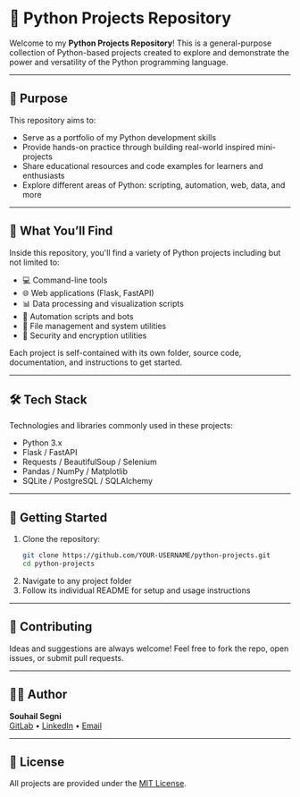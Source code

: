 # 🐍 Python Projects Repository

Welcome to my **Python Projects Repository**! This is a general-purpose collection of Python-based projects created to explore and demonstrate the power and versatility of the Python programming language.

---

## 🎯 Purpose

This repository aims to:

- Serve as a portfolio of my Python development skills
- Provide hands-on practice through building real-world inspired mini-projects
- Share educational resources and code examples for learners and enthusiasts
- Explore different areas of Python: scripting, automation, web, data, and more

---

## 🧰 What You’ll Find

Inside this repository, you'll find a variety of Python projects including but not limited to:

- 💻 Command-line tools
- 🌐 Web applications (Flask, FastAPI)
- 📊 Data processing and visualization scripts
- 🤖 Automation scripts and bots
- 📂 File management and system utilities
- 🔐 Security and encryption utilities

Each project is self-contained with its own folder, source code, documentation, and instructions to get started.

---

## 🛠 Tech Stack

Technologies and libraries commonly used in these projects:

- Python 3.x
- Flask / FastAPI
- Requests / BeautifulSoup / Selenium
- Pandas / NumPy / Matplotlib
- SQLite / PostgreSQL / SQLAlchemy

---

## 🚀 Getting Started

1. Clone the repository:
   ```bash
   git clone https://github.com/YOUR-USERNAME/python-projects.git
   cd python-projects
   ```
2. Navigate to any project folder
3. Follow its individual README for setup and usage instructions

---

## 🤝 Contributing

Ideas and suggestions are always welcome! Feel free to fork the repo, open issues, or submit pull requests.

---

## 👨‍💻 Author

**Souhail Segni**  
[GitLab](https://gitlab.com/segni_souhail) • [LinkedIn](https://www.linkedin.com/in/souhail-segni-651471217/) • [Email](contact.souhail.segni@gmail.com)

---

## 📄 License

All projects are provided under the [MIT License](LICENSE).